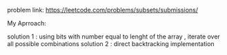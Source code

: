 problem link: https://leetcode.com/problems/subsets/submissions/

My Aprroach: 

solution 1 : using bits with number equal to lenght of the array , iterate over all possible combinations
solution 2 : direct backtracking implementation

